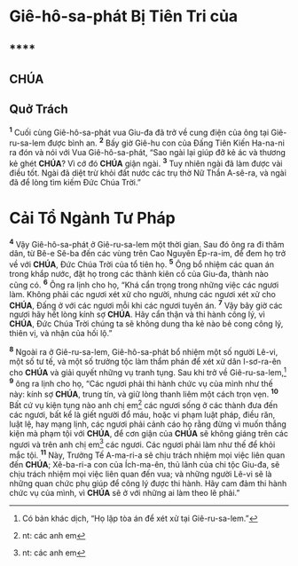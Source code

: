 # Giê-hô-sa-phát Bị Tiên Tri của

## \*\*\*\*

## CHÚA

## Quở Trách

<sup><b>1</b></sup> Cuối cùng Giê-hô-sa-phát vua Giu-đa đã trở về cung điện của ông tại Giê-ru-sa-lem được bình an. <sup><b>2</b></sup> Bấy giờ Giê-hu con của Đấng Tiên Kiến Ha-na-ni ra đón và nói với Vua Giê-hô-sa-phát, “Sao ngài lại giúp đỡ kẻ ác và thương kẻ ghét **CHÚA**? Vì cớ đó **CHÚA** giận ngài. <sup><b>3</b></sup> Tuy nhiên ngài đã làm được vài điều tốt. Ngài đã diệt trừ khỏi đất nước các trụ thờ Nữ Thần A-sê-ra, và ngài đã để lòng tìm kiếm Đức Chúa Trời.”

# Cải Tổ Ngành Tư Pháp

<sup><b>4</b></sup> Vậy Giê-hô-sa-phát ở Giê-ru-sa-lem một thời gian. Sau đó ông ra đi thăm dân, từ Bê-e Sê-ba đến các vùng trên Cao Nguyên Ép-ra-im, để đem họ trở về với **CHÚA**, Đức Chúa Trời của tổ tiên họ. <sup><b>5</b></sup> Ông bổ nhiệm các quan án trong khắp nước, đặt họ trong các thành kiên cố của Giu-đa, thành nào cũng có. <sup><b>6</b></sup> Ông ra lịnh cho họ, “Khá cẩn trọng trong những việc các ngươi làm. Không phải các ngươi xét xử cho người, nhưng các ngươi xét xử cho **CHÚA**, Đấng ở với các ngươi mỗi khi các ngươi tuyên án. <sup><b>7</b></sup> Vậy bây giờ các ngươi hãy hết lòng kính sợ **CHÚA**. Hãy cẩn thận và thi hành công lý, vì **CHÚA**, Đức Chúa Trời chúng ta sẽ không dung tha kẻ nào bẻ cong công lý, thiên vị, và nhận của hối lộ.”

<sup><b>8</b></sup> Ngoài ra ở Giê-ru-sa-lem, Giê-hô-sa-phát bổ nhiệm một số người Lê-vi, một số tư tế, và một số trưởng tộc làm thẩm phán để xét xử dân I-sơ-ra-ên cho **CHÚA** và giải quyết những vụ tranh tụng. Sau khi trở về Giê-ru-sa-lem,[^1-6c67e813-0014-4de2-852b-c2fd14aa8e17] <sup><b>9</b></sup> ông ra lịnh cho họ, “Các ngươi phải thi hành chức vụ của mình như thế này: kính sợ **CHÚA**, trung tín, và giữ lòng thanh liêm một cách trọn vẹn. <sup><b>10</b></sup> Bất cứ vụ kiện tụng nào anh chị em[^2-6c67e813-0014-4de2-852b-c2fd14aa8e17] các ngươi sống ở các thành đưa đến các ngươi, bất kể là giết người đổ máu, hoặc vi phạm luật pháp, điều răn, luật lệ, hay mạng lịnh, các ngươi phải cảnh cáo họ rằng đừng vì muốn thắng kiện mà phạm tội với **CHÚA**, để cơn giận của **CHÚA** sẽ không giáng trên các ngươi và trên anh chị em[^3-6c67e813-0014-4de2-852b-c2fd14aa8e17] các ngươi. Các ngươi phải làm như thế để khỏi mắc tội. <sup><b>11</b></sup> Này, Trưởng Tế A-ma-ri-a sẽ chịu trách nhiệm mọi việc liên quan đến **CHÚA**; Xê-ba-ri-a con của Ích-ma-ên, thủ lãnh của chi tộc Giu-đa, sẽ chịu trách nhiệm mọi việc liên quan đến vua; và những người Lê-vi sẽ là những quan chức phụ giúp để công lý được thi hành. Hãy cam đảm thi hành chức vụ của mình, vì **CHÚA** sẽ ở với những ai làm theo lẽ phải.”

[^1-6c67e813-0014-4de2-852b-c2fd14aa8e17]: Có bản khác dịch, “Họ lập tòa án để xét xử tại Giê-ru-sa-lem.”

[^2-6c67e813-0014-4de2-852b-c2fd14aa8e17]: nt: các anh em

[^3-6c67e813-0014-4de2-852b-c2fd14aa8e17]: nt: các anh em
